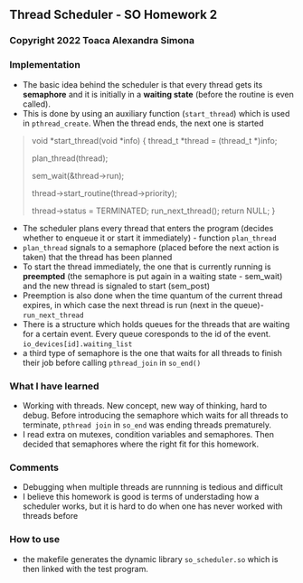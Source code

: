 ## Thread Scheduler - SO Homework 2
### Copyright 2022 Toaca Alexandra Simona

### Implementation
- The basic idea behind the scheduler is that every thread gets its
**semaphore** and it is initially in a **waiting state**
(before the routine is even called).
- This is done by using an auxiliary function (```start_thread```)
which is used in ```pthread_create```. When the thread ends, the
next one is started

> void *start_thread(void *info)
> {
>	thread_t *thread = (thread_t *)info;
>
>	plan_thread(thread);
>
>	sem_wait(&thread->run);
>
>	thread->start_routine(thread->priority);
>
>	thread->status = TERMINATED;
>	run_next_thread();
>	return NULL;
>}

- The scheduler plans every thread that enters the program (decides
whether to enqueue it or start it immediately) - function ```plan_thread```
- ```plan_thread``` signals to a semaphore (placed before the next action is taken)
that the thread has been planned
- To start the thread immediately, the one that is currently running is
**preempted** (the semaphore is put again in a waiting state - sem_wait)
and the new thread is signaled to start (sem_post)
- Preemption is also done when the time quantum of the current thread expires,
in which case the next thread is run (next in the queue)- ```run_next_thread```
- There is a structure which holds queues for the threads that are waiting
for a certain event. Every queue coresponds to the id of the event.
```io_devices[id].waiting_list```
- a third type of semaphore is the one that waits for all threads to
finish their job before calling ```pthread_join``` in ```so_end()```

### What I have learned
- Working with threads. New concept, new way of thinking, hard to debug.
Before introducing the semaphore which waits for all threads to terminate,
```pthread join``` in ```so_end``` was ending threads prematurely.
- I read extra on mutexes, condition variables and semaphores. Then decided
that semaphores where the right fit for this homework.

### Comments
- Debugging when multiple threads are runnning is tedious and difficult
- I believe this homework is good is terms of understading how a scheduler
works, but it is hard to do when one has never worked with threads before

### How to use
- the makefile generates the dynamic library ```so_scheduler.so``` which
is then linked with the test program.